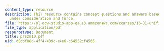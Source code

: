 ```yaml
---
content_type: resource
description: This resource contains concept questions and answers based on bar truss
  under consideration and force.
file: https://ol-ocw-studio-app-qa.s3.amazonaws.com/courses/16-01-unified-engineering-i-ii-iii-iv-fall-2005-spring-2006/d0cbf88d4ff4439ce4e6c64552cf4565_prszm10.pdf
file_type: application/pdf
resourcetype: Document
title: prszm10.pdf
uid: d0cbf88d-4ff4-439c-e4e6-c64552cf4565
---
```

